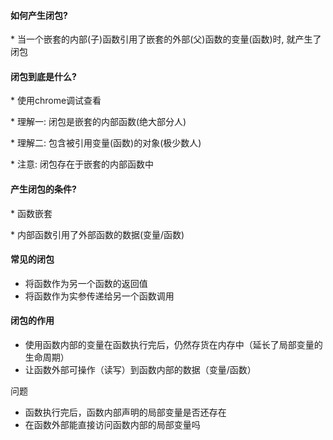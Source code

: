 #### 如何产生闭包?

\* 当一个嵌套的内部\(子\)函数引用了嵌套的外部\(父\)函数的变量\(函数\)时, 就产生了闭包

#### 闭包到底是什么?

\* 使用chrome调试查看

\* 理解一: 闭包是嵌套的内部函数\(绝大部分人\)

\* 理解二: 包含被引用变量\(函数\)的对象\(极少数人\)

\* 注意: 闭包存在于嵌套的内部函数中

#### 产生闭包的条件?

\* 函数嵌套

\* 内部函数引用了外部函数的数据\(变量/函数\)

#### 常见的闭包

* 将函数作为另一个函数的返回值
* 将函数作为实参传递给另一个函数调用

#### 闭包的作用

* 使用函数内部的变量在函数执行完后，仍然存货在内存中（延长了局部变量的生命周期）
* 让函数外部可操作（读写）到函数内部的数据（变量/函数）

问题

* 函数执行完后，函数内部声明的局部变量是否还存在
* 在函数外部能直接访问函数内部的局部变量吗





